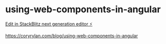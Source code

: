 # using-web-components-in-angular

[Edit in StackBlitz next generation editor ⚡️](https://stackblitz.com/~/github.com/coryrylan/using-web-components-in-angular)

https://coryrylan.com/blog/using-web-components-in-angular